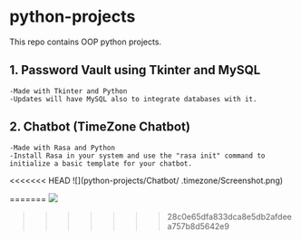 # python-projects
This repo contains OOP python projects.

## 1. Password Vault using Tkinter and MySQL

    -Made with Tkinter and Python
    -Updates will have MySQL also to integrate databases with it.
  
## 2. Chatbot (TimeZone Chatbot)

    -Made with Rasa and Python
    -Install Rasa in your system and use the "rasa init" command to initialize a basic template for your chatbot.

<<<<<<< HEAD
    ![](python-projects/Chatbot/ .timezone/Screenshot.png)
    
=======
    ![](python-projects/blob/master/Chatbot/.timezone/Screenshot.png)
    
>>>>>>> 28c0e65dfa833dca8e5db2afdeea757b8d5642e9
